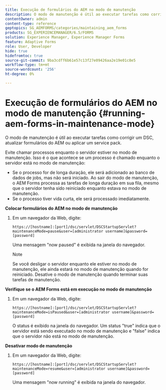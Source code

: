 ```yaml
---
title: Execução de formulários do AEM no modo de manutenção
description: O modo de manutenção é útil ao executar tarefas como corrigir um DSC, atualizar formulários do AEM ou aplicar um service pack. Saiba mais sobre como executar formulários do AEM no modo de manutenção.
contentOwner: admin
content-type: reference
geptopics: SG_AEMFORMS/categories/maintaining_aem_forms
products: SG_EXPERIENCEMANAGER/6.5/FORMS
solution: Experience Manager, Experience Manager Forms
feature: Adaptive Forms
role: User, Developer
hide: true
hidefromtoc: true
source-git-commit: 9ba3cdff6b61e57c13f27e09426aa2e19e01c8e5
workflow-type: tm+mt
source-wordcount: '256'
ht-degree: 0%

---
```


# Execução de formulários do AEM no modo de manutenção {#running-aem-forms-in-maintenance-mode}

O modo de manutenção é útil ao executar tarefas como corrigir um DSC, atualizar formulários do AEM ou aplicar um service pack.

Evite chamar processos enquanto o servidor estiver no modo de manutenção. Isso é o que acontece se um processo é chamado enquanto o servidor está no modo de manutenção:

* Se o processo for de longa duração, ele será adicionado ao banco de dados de jobs, mas não será iniciado. Ao sair do modo de manutenção, o AEM Forms processa as tarefas de longa duração em sua fila, mesmo que o servidor tenha sido reiniciado enquanto estava no modo de manutenção.
* Se o processo tiver vida curta, ele será processado imediatamente.

**Colocar formulários do AEM no modo de manutenção**

1. Em um navegador da Web, digite:

   `https://[hostname]:[port]/dsc/servlet/DSCStartupServlet?maintenanceMode=pause&user=[administrator username]&password=[password]`

   Uma mensagem &quot;now paused&quot; é exibida na janela do navegador.

   >[!NOTE]
   >
   >Se você desligar o servidor enquanto ele estiver no modo de manutenção, ele ainda estará no modo de manutenção quando for reiniciado. Desative o modo de manutenção quando terminar suas tarefas de manutenção.

**Verifique se o AEM Forms está em execução no modo de manutenção**

1. Em um navegador da Web, digite:

   `https://[hostname]:[port]/dsc/servlet/DSCStartupServlet?maintenanceMode=isPaused&user=[administrator username]&password=[password]`

   O status é exibido na janela do navegador. Um status &quot;true&quot; indica que o servidor está sendo executado no modo de manutenção e &quot;false&quot; indica que o servidor não está no modo de manutenção.

**Desativar modo de manutenção**

1. Em um navegador da Web, digite:

   `https://[hostname]:[port]/dsc/servlet/DSCStartupServlet?maintenanceMode=resume&user=[administrator username]&password=[password]`

   Uma mensagem &quot;now running&quot; é exibida na janela do navegador.
